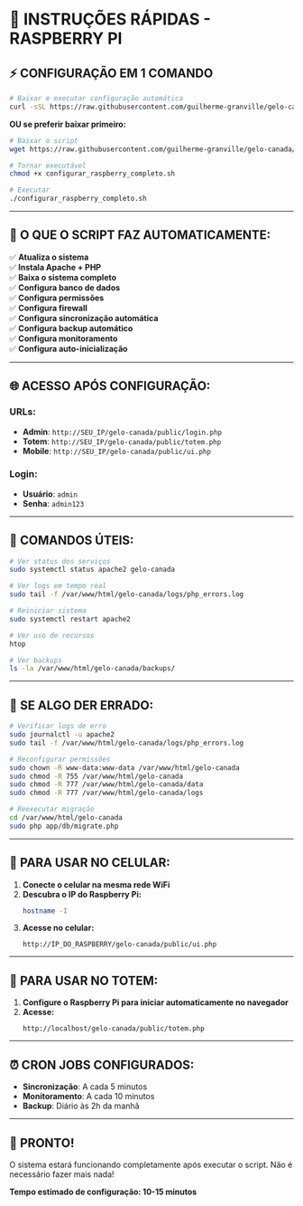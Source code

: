 # 🚀 INSTRUÇÕES RÁPIDAS - RASPBERRY PI

## ⚡ **CONFIGURAÇÃO EM 1 COMANDO**

```bash
# Baixar e executar configuração automática
curl -sSL https://raw.githubusercontent.com/guilherme-granville/gelo-canada/main/scripts/configurar_raspberry_completo.sh | bash
```

**OU se preferir baixar primeiro:**

```bash
# Baixar o script
wget https://raw.githubusercontent.com/guilherme-granville/gelo-canada/main/scripts/configurar_raspberry_completo.sh

# Tornar executável
chmod +x configurar_raspberry_completo.sh

# Executar
./configurar_raspberry_completo.sh
```

---

## 🎯 **O QUE O SCRIPT FAZ AUTOMATICAMENTE:**

✅ **Atualiza o sistema**  
✅ **Instala Apache + PHP**  
✅ **Baixa o sistema completo**  
✅ **Configura banco de dados**  
✅ **Configura permissões**  
✅ **Configura firewall**  
✅ **Configura sincronização automática**  
✅ **Configura backup automático**  
✅ **Configura monitoramento**  
✅ **Configura auto-inicialização**  

---

## 🌐 **ACESSO APÓS CONFIGURAÇÃO:**

### **URLs:**
- **Admin**: `http://SEU_IP/gelo-canada/public/login.php`
- **Totem**: `http://SEU_IP/gelo-canada/public/totem.php`
- **Mobile**: `http://SEU_IP/gelo-canada/public/ui.php`

### **Login:**
- **Usuário**: `admin`
- **Senha**: `admin123`

---

## 🔧 **COMANDOS ÚTEIS:**

```bash
# Ver status dos serviços
sudo systemctl status apache2 gelo-canada

# Ver logs em tempo real
sudo tail -f /var/www/html/gelo-canada/logs/php_errors.log

# Reiniciar sistema
sudo systemctl restart apache2

# Ver uso de recursos
htop

# Ver backups
ls -la /var/www/html/gelo-canada/backups/
```

---

## 🚨 **SE ALGO DER ERRADO:**

```bash
# Verificar logs de erro
sudo journalctl -u apache2
sudo tail -f /var/www/html/gelo-canada/logs/php_errors.log

# Reconfigurar permissões
sudo chown -R www-data:www-data /var/www/html/gelo-canada
sudo chmod -R 755 /var/www/html/gelo-canada
sudo chmod -R 777 /var/www/html/gelo-canada/data
sudo chmod -R 777 /var/www/html/gelo-canada/logs

# Reexecutar migração
cd /var/www/html/gelo-canada
sudo php app/db/migrate.php
```

---

## 📱 **PARA USAR NO CELULAR:**

1. **Conecte o celular na mesma rede WiFi**
2. **Descubra o IP do Raspberry Pi:**
   ```bash
   hostname -I
   ```
3. **Acesse no celular:**
   ```
   http://IP_DO_RASPBERRY/gelo-canada/public/ui.php
   ```

---

## 🍓 **PARA USAR NO TOTEM:**

1. **Configure o Raspberry Pi para iniciar automaticamente no navegador**
2. **Acesse:**
   ```
   http://localhost/gelo-canada/public/totem.php
   ```

---

## ⏰ **CRON JOBS CONFIGURADOS:**

- **Sincronização**: A cada 5 minutos
- **Monitoramento**: A cada 10 minutos  
- **Backup**: Diário às 2h da manhã

---

## 🎉 **PRONTO!**

O sistema estará funcionando completamente após executar o script. Não é necessário fazer mais nada!

**Tempo estimado de configuração: 10-15 minutos**
